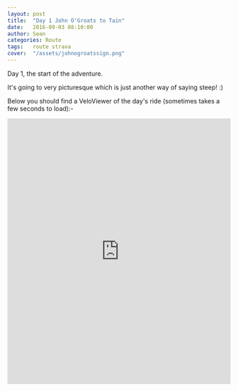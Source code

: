 ```yaml
---
layout: post
title:  "Day 1 John O'Groats to Tain"
date:   2016-09-03 08:10:00
author: Sean
categories: Route
tags:	route strava
cover:  "/assets/johnogroatssign.png"
---
```


Day 1, the start of the adventure.

It's going to very picturesque which is just another way of saying
steep! :)

Below you should find a VeloViewer of the day's ride (sometimes takes a
few seconds to load):-

<iframe style="width:100%;height:600px;" src="https://veloviewer.com/routes/5267986/embed2" frameborder="0" scrolling="no" markdown="0"></iframe>
